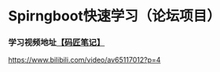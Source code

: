 # Spirngboot快速学习（论坛项目）
### 学习视频地址[【码匠笔记】](https://space.bilibili.com/406041527?spm_id_from=333.788.b_765f7570696e666f.1)
https://www.bilibili.com/video/av65117012?p=4
